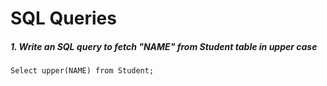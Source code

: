 # SQL Queries

##### 1. Write an SQL query to fetch "NAME" from Student table in upper case
```
Select upper(NAME) from Student;
```
